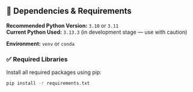 ## 🧰 Dependencies & Requirements

**Recommended Python Version:** `3.10` or `3.11`  
**Current Python Used:** `3.13.3` (in development stage — use with caution)

**Environment:** `venv` or `conda`

### ✅ Required Libraries

Install all required packages using pip:

```bash
pip install -r requirements.txt
